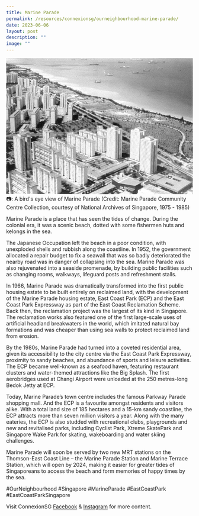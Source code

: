 ```yaml
---
title: Marine Parade
permalink: /resources/connexionsg/ourneighbourhood-marine-parade/
date: 2023-06-06
layout: post
description: ""
image: ""
---
```

![](/images/connexionsg/2023/marine%20parade.jpg)
📷: A bird's eye view of Marine Parade (Credit: Marine Parade Community Centre Collection, courtesy of National Archives of Singapore, 1975 - 1985)

Marine Parade is a place that has seen the tides of change. During the colonial era, it was a scenic beach, dotted with some fishermen huts and kelongs in the sea. 

The Japanese Occupation left the beach in a poor condition, with unexploded shells and rubbish along the coastline. In 1952, the government allocated a repair budget to fix a seawall that was so badly deteriorated the nearby road was in danger of collapsing into the sea. Marine Parade was also rejuvenated into a seaside promenade, by building public facilities such as changing rooms, walkways, lifeguard posts and refreshment stalls.

In 1966, Marine Parade was dramatically transformed into the first public housing estate to be built entirely on reclaimed land, with the development of the Marine Parade housing estate, East Coast Park (ECP) and the East Coast Park Expressway as part of the East Coast Reclamation Scheme. Back then, the reclamation project was the largest of its kind in Singapore. The reclamation works also featured one of the first large-scale uses of artificial headland breakwaters in the world, which imitated natural bay formations and was cheaper than using sea walls to protect reclaimed land from erosion.

By the 1980s, Marine Parade had turned into a coveted residential area, given its accessibility to the city centre via the East Coast Park Expressway, proximity to sandy beaches, and abundance of sports and leisure activities. The ECP became well-known as a seafood haven, featuring restaurant clusters and water-themed attractions like the Big Splash. The first aerobridges used at Changi Airport were unloaded at the 250 metres-long Bedok Jetty at ECP.

Today, Marine Parade’s town centre includes the famous Parkway Parade shopping mall. And the ECP is a favourite amongst residents and visitors alike. With a total land size of 185 hectares and a 15-km sandy coastline, the ECP attracts more than seven million visitors a year. Along with the many eateries, the ECP is also studded with recreational clubs, playgrounds and new and revitalised parks, including Cyclist Park, Xtreme SkatePark and Singapore Wake Park for skating, wakeboarding and water skiing challenges.

Marine Parade will soon be served by two new MRT stations on the Thomson-East Coast Line – the Marine Parade Station and Marine Terrace Station, which will open by 2024, making it easier for greater tides of Singaporeans to access the beach and form memories of happy times by the sea.

#OurNeighbourhood #Singapore #MarineParade #EastCoastPark #EastCoastParkSingapore

Visit ConnexionSG <a target="_blank" href="https://www.facebook.com/ConnexionSG">Facebook</a> &amp; <a target="_blank" href="https://www.instagram.com/connexionsg/">Instagram</a> for more content.